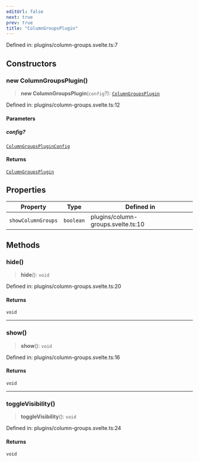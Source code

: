 ```yaml
---
editUrl: false
next: true
prev: true
title: "ColumnGroupsPlugin"
---
```


Defined in: plugins/column-groups.svelte.ts:7

## Constructors

### new ColumnGroupsPlugin()

> **new ColumnGroupsPlugin**(`config`?): [`ColumnGroupsPlugin`](/api/classes/columngroupsplugin/)

Defined in: plugins/column-groups.svelte.ts:12

#### Parameters

##### config?

[`ColumnGroupsPluginConfig`](/api/type-aliases/columngroupspluginconfig/)

#### Returns

[`ColumnGroupsPlugin`](/api/classes/columngroupsplugin/)

## Properties

| Property | Type | Defined in |
| ------ | ------ | ------ |
| <a id="showcolumngroups"></a> `showColumnGroups` | `boolean` | plugins/column-groups.svelte.ts:10 |

## Methods

### hide()

> **hide**(): `void`

Defined in: plugins/column-groups.svelte.ts:20

#### Returns

`void`

***

### show()

> **show**(): `void`

Defined in: plugins/column-groups.svelte.ts:16

#### Returns

`void`

***

### toggleVisibility()

> **toggleVisibility**(): `void`

Defined in: plugins/column-groups.svelte.ts:24

#### Returns

`void`
